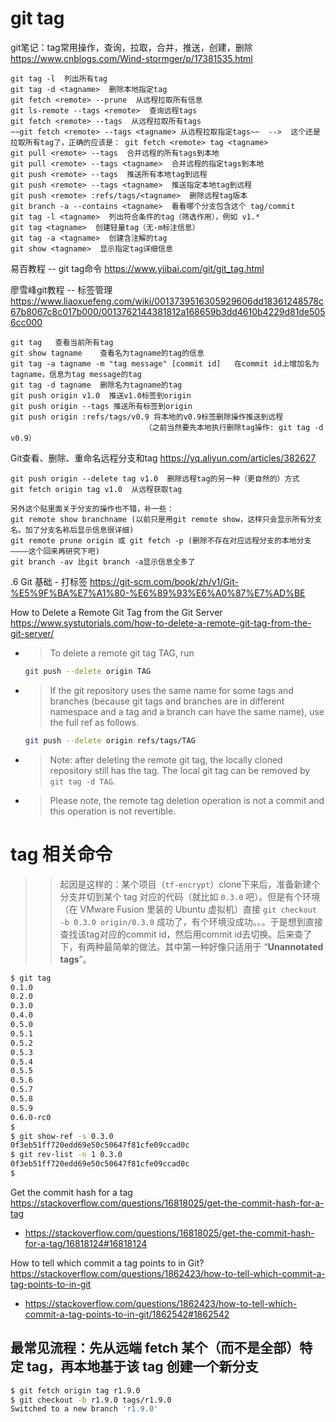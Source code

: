
# git tag

git笔记：tag常用操作，查询，拉取，合并，推送，创建，删除 https://www.cnblogs.com/Wind-stormger/p/17381535.html
```console
git tag -l  列出所有tag
git tag -d <tagname>  删除本地指定tag
git fetch <remote> --prune  从远程拉取所有信息
git ls-remote --tags <remote>  查询远程tags
git fetch <remote> --tags  从远程拉取所有tags
~~git fetch <remote> --tags <tagname> 从远程拉取指定tags~~  -->  这个还是拉取所有tag了，正确的应该是： git fetch <remote> tag <tagname>
git pull <remote> --tags  合并远程的所有tags到本地
git pull <remote> --tags <tagname>  合并远程的指定tags到本地
git push <remote> --tags  推送所有本地tag到远程
git push <remote> --tags <tagname>  推送指定本地tag到远程
git push <remote> :refs/tags/<tagname>  删除远程tag版本
git branch -a --contains <tagname>  看看哪个分支包含这个 tag/commit
git tag -l <tagname>  列出符合条件的tag（筛选作用），例如 v1.*
git tag <tagname>  创建轻量tag（无-m标注信息）
git tag -a <tagname>  创建含注解的tag
git show <tagname>  显示指定tag详细信息
```

易百教程 -- git tag命令 https://www.yiibai.com/git/git_tag.html

廖雪峰git教程 -- 标签管理 https://www.liaoxuefeng.com/wiki/0013739516305929606dd18361248578c67b8067c8c017b000/0013762144381812a168659b3dd4610b4229d81de5056cc000
```
git tag   查看当前所有tag
git show tagname    查看名为tagname的tag的信息
git tag -a tagname -m "tag message" [commit id]   在commit id上增加名为tagname，信息为tag message的tag
git tag -d tagname  删除名为tagname的tag
git push origin v1.0  推送v1.0标签到origin
git push origin --tags 推送所有标签到origin
git push origin :refs/tags/v0.9 将本地的v0.9标签删除操作推送到远程
                              （之前当然要先本地执行删除tag操作: git tag -d v0.9）
```

Git查看、删除、重命名远程分支和tag https://yq.aliyun.com/articles/382627
```
git push origin --delete tag v1.0  删除远程tag的另一种（更自然的）方式
git fetch origin tag v1.0  从远程获取tag

另外这个贴里面关于分支的操作也不错，补一些：
git remote show branchname (以前只是用git remote show，这样只会显示所有分支名。加了分支名称后显示信息很详细)
git remote prune origin 或 git fetch -p (删除不存在对应远程分支的本地分支————这个回来再研究下吧) 
git branch -av 比git branch -a显示信息全多了
```

.6 Git 基础 - 打标签 https://git-scm.com/book/zh/v1/Git-%E5%9F%BA%E7%A1%80-%E6%89%93%E6%A0%87%E7%AD%BE

How to Delete a Remote Git Tag from the Git Server https://www.systutorials.com/how-to-delete-a-remote-git-tag-from-the-git-server/
- > To delete a remote git tag TAG, run
  ```sh
  git push --delete origin TAG
  ```
- > If the git repository uses the same name for some tags and branches (because git tags and branches are in different namespace and a tag and a branch can have the same name), use the full ref as follows.
  ```sh
  git push --delete origin refs/tags/TAG
  ```
- > Note: after deleting the remote git tag, the locally cloned repository still has the tag. The local git tag can be removed by `git tag -d TAG`.
- > Please note, the remote tag deletion operation is not a commit and this operation is not revertible.

# tag 相关命令

>> 起因是这样的：某个项目（`tf-encrypt`）clone下来后，准备新建个分支并切到某个 tag 对应的代码（就比如 `0.3.0` 吧）。但是有个环境（在 VMware Fusion 里装的 Ubuntu 虚拟机）直接 `git checkout -b 0.3.0 origin/0.3.0` 成功了，有个环境没成功。。。于是想到直接查找该tag对应的commit id，然后用commit id去切换。后来查了下，有两种最简单的做法。其中第一种好像只适用于 “**Unannotated tags**”。
```sh
$ git tag
0.1.0
0.2.0
0.3.0
0.4.0
0.5.0
0.5.1
0.5.2
0.5.3
0.5.4
0.5.5
0.5.6
0.5.7
0.5.8
0.5.9
0.6.0-rc0
$
$ git show-ref -s 0.3.0
0f3eb51ff720edd69e50c50647f81cfe09ccad0c
$ git rev-list -n 1 0.3.0
0f3eb51ff720edd69e50c50647f81cfe09ccad0c
$
```

Get the commit hash for a tag https://stackoverflow.com/questions/16818025/get-the-commit-hash-for-a-tag
- https://stackoverflow.com/questions/16818025/get-the-commit-hash-for-a-tag/16818124#16818124

How to tell which commit a tag points to in Git? https://stackoverflow.com/questions/1862423/how-to-tell-which-commit-a-tag-points-to-in-git
- https://stackoverflow.com/questions/1862423/how-to-tell-which-commit-a-tag-points-to-in-git/1862542#1862542

## 最常见流程：先从远端 fetch 某个（而不是全部）特定 tag，再本地基于该 tag 创建一个新分支
```sh
$ git fetch origin tag r1.9.0
$ git checkout -b r1.9.0 tags/r1.9.0
Switched to a new branch 'r1.9.0'
```
